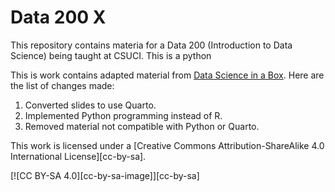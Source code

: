 # Data 200 X

This repository contains materia for a Data 200 (Introduction to Data Science) being taught at CSUCI. This is a python

This is work contains adapted material from [Data Science in a Box](https://datasciencebox.org/). Here are the list of changes made:

1. Converted slides to use Quarto.
2. Implemented Python programming instead of R.
3. Removed material not compatible with Python or Quarto.


This work is licensed under a
[Creative Commons Attribution-ShareAlike 4.0 International License][cc-by-sa].

[![CC BY-SA 4.0][cc-by-sa-image]][cc-by-sa]


